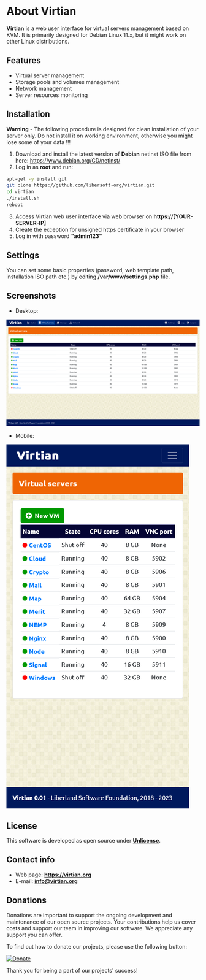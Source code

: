 # About Virtian

**Virtian** is a web user interface for virtual servers management based on KVM. It is primarily designed for Debian Linux 11.x, but it might work on other Linux distributions.

## Features

- Virtual server management
- Storage pools and volumes management
- Network management
- Server resources monitoring

## Installation

**Warning** - The following procedure is designed for clean installation of your server only. Do not install it on working environment, otherwise you might lose some of your data !!!

1. Download and install the latest version of **Debian** netinst ISO file from here: https://www.debian.org/CD/netinst/
2. Log in as **root** and run:

```sh
apt-get -y install git
git clone https://github.com/libersoft-org/virtian.git
cd virtian
./install.sh
reboot
```

3. Access Virtian web user interface via web browser on **https://[YOUR-SERVER-IP]**
4. Create the exception for unsigned https certificate in your browser
5. Log in with password **"admin123"**

## Settings

You can set some basic properties (password, web template path, installation ISO path etc.) by editing **/var/www/settings.php** file.

## Screenshots

- Desktop:

![Virtian on desktop](./screenshots/virtian.png)

- Mobile:

![Virtian on mobile](./screenshots/virtian2.png)

## License

This software is developed as open source under [**Unlicense**](./LICENSE).

## Contact info

- Web page: **https://virtian.org**
- E-mail: **info@virtian.org**

## Donations

Donations are important to support the ongoing development and maintenance of our open source projects. Your contributions help us cover costs and support our team in improving our software. We appreciate any support you can offer.

To find out how to donate our projects, please use the following button:

[![Donate](https://raw.githubusercontent.com/libersoft-org/nemp-documentation/main/donate.png)](https://libersoft.org/donations)

Thank you for being a part of our projects' success!
